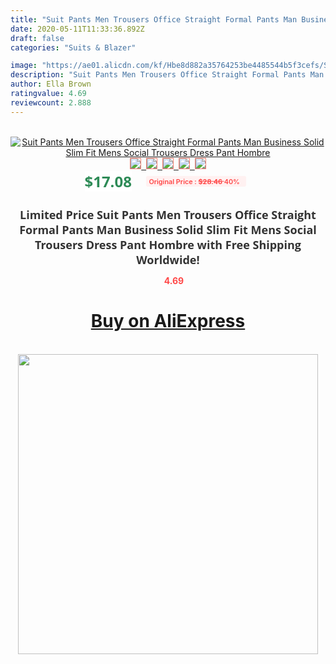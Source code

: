 ```yaml
---
title: "Suit Pants Men Trousers Office Straight Formal Pants Man Business Solid Slim Fit Mens Social Trousers Dress Pant Hombre"
date: 2020-05-11T11:33:36.892Z
draft: false
categories: "Suits & Blazer"

image: "https://ae01.alicdn.com/kf/Hbe8d882a35764253be4485544b5f3cefs/Suit-Pants-Men-Trousers-Office-Straight-Formal-Pants-Man-Business-Solid-Slim-Fit-Mens-Social-Trousers.jpg"
description: "Suit Pants Men Trousers Office Straight Formal Pants Man Business Solid Slim Fit Mens Social Trousers Dress Pant Hombre"
author: Ella Brown
ratingvalue: 4.69
reviewcount: 2.888
---
```

<br>
<div style="text-align: center;">
<a href="https://s.click.aliexpress.com/e/_AADT2H" target="_blank" rel="nofollow noopener noreferrer"><img alt="Suit Pants Men Trousers Office Straight Formal Pants Man Business Solid Slim Fit Mens Social Trousers Dress Pant Hombre" class="magnifier-image" src="https://ae01.alicdn.com/kf/Hbe8d882a35764253be4485544b5f3cefs/Suit-Pants-Men-Trousers-Office-Straight-Formal-Pants-Man-Business-Solid-Slim-Fit-Mens-Social-Trousers.jpg_640x640.jpg">
<br>
<img style="border:1px solid salmon" src="https://ae01.alicdn.com/kf/Hbe8d882a35764253be4485544b5f3cefs/Suit-Pants-Men-Trousers-Office-Straight-Formal-Pants-Man-Business-Solid-Slim-Fit-Mens-Social-Trousers.jpg_120x120.jpg">&nbsp;&nbsp;<img style="border:1px solid salmon" src="_120x120.jpg">&nbsp;&nbsp;<img style="border:1px solid salmon" src="_120x120.jpg">&nbsp;&nbsp;<img style="border:1px solid salmon" src="_120x120.jpg">&nbsp;&nbsp;<img style="border:1px solid salmon" src="_120x120.jpg"></a></div><br0>
<div style="text-align: center;"><span style="background-color: white; border: 0px; box-sizing: border-box; color: seagreen; display: inline-block; font-family: &quot;open sans&quot; , &quot;arial&quot; , &quot;helvetica&quot; , sans-serif , &quot;heiti&quot;; font-size: 24px; font-stretch: inherit; font-weight: 700; line-height: inherit; margin: 0px 10px 0px 0px; padding: 0px; vertical-align: middle;">$17.08 </span>
<span style="background: rgb(255 , 241 , 241); border-radius: 3px; border: 0px; box-sizing: border-box; color: #ff4747; display: inline-block; font-family: inherit; font-size: 12px; font-stretch: inherit; font-style: inherit; font-variant: inherit; font-weight: 600; line-height: inherit; margin: 0px; padding: 2px 5px; transform: scale(0.9); vertical-align: middle;">Original Price : <b style="text-decoration: line-through;">$28.46 </b> 40%&nbsp;&nbsp;</span></div>
<h1 style="color: #333333; display: inline-block; font-family: &quot;open sans&quot; , &quot;arial&quot; , &quot;helvetica&quot; , sans-serif , &quot;heiti&quot;; font-size: 18px; font-stretch: inherit; font-weight: 700; text-align: center;">Limited Price Suit Pants Men Trousers Office Straight Formal Pants Man Business Solid Slim Fit Mens Social Trousers Dress Pant Hombre with Free Shipping Worldwide!</h1>
<div style="color: #ff4747; text-align: center;">
<img src="https://4.bp.blogspot.com/-M0ZcTcb-5uY/XleCXlxnR4I/AAAAAAAAAEc/OrjgMkXV1oMQFaCRZj5HQwOCBcu3w1FegCPcBGAYYCw/s1600/star.png" style="height: 15px;">&nbsp;<b>4.69</b></div>
<div class="button_cont" align="center"><a class="buynow_a" href="https://s.click.aliexpress.com/e/_AADT2H" target="_blank" rel="nofollow noopener noreferrer"><H1>Buy on AliExpress</H1></a></div><br>
<div class="separator" style="clear: both; text-align: center;">
<img src="https://lh3.googleusercontent.com/-pTy5HemUv9M/XlePHvY0dAI/AAAAAAAAAE4/0nX5iRUoIWY8eMW9Dpxeirr157OZliDIgCLcBGAsYHQ/s1600/badge.gif" width="480">
</div>
